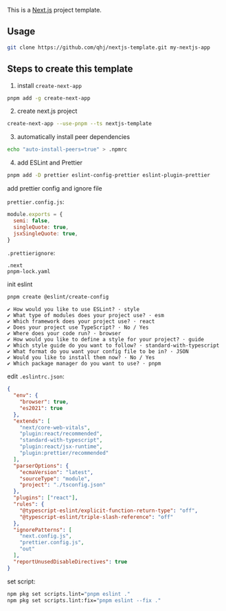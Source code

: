 This is a [Next.js](https://nextjs.org/) project template.

## Usage

```bash
git clone https://github.com/qhj/nextjs-template.git my-nextjs-app
```

## Steps to create this template

1. install `create-next-app`

```bash
pnpm add -g create-next-app
```

2. create next.js project

```bash
create-next-app --use-pnpm --ts nextjs-template
```

3. automatically install peer dependencies

```bash
echo "auto-install-peers=true" > .npmrc
```

4. add ESLint and Prettier

```bash
pnpm add -D prettier eslint-config-prettier eslint-plugin-prettier 
```

add prettier config and ignore file

`prettier.config.js`:

```js
module.exports = {
  semi: false,
  singleQuote: true,
  jsxSingleQuote: true,
}
```

`.prettierignore`:

```
.next
pnpm-lock.yaml
```

init eslint

```bash
pnpm create @eslint/create-config
```

```
✔ How would you like to use ESLint? · style
✔ What type of modules does your project use? · esm
✔ Which framework does your project use? · react
✔ Does your project use TypeScript? · No / Yes
✔ Where does your code run? · browser
✔ How would you like to define a style for your project? · guide
✔ Which style guide do you want to follow? · standard-with-typescript
✔ What format do you want your config file to be in? · JSON
✔ Would you like to install them now? · No / Yes
✔ Which package manager do you want to use? · pnpm
```

edit `.eslintrc.json`:

```json
{
  "env": {
    "browser": true,
    "es2021": true
  },
  "extends": [
    "next/core-web-vitals",
    "plugin:react/recommended",
    "standard-with-typescript",
    "plugin:react/jsx-runtime",
    "plugin:prettier/recommended"
  ],
  "parserOptions": {
    "ecmaVersion": "latest",
    "sourceType": "module",
    "project": "./tsconfig.json"
  },
  "plugins": ["react"],
  "rules": {
    "@typescript-eslint/explicit-function-return-type": "off",
    "@typescript-eslint/triple-slash-reference": "off"
  },
  "ignorePatterns": [
    "next.config.js",
    "prettier.config.js",
    "out"
  ],
  "reportUnusedDisableDirectives": true
}
```

set script:

```bash
npm pkg set scripts.lint="pnpm eslint ."
npm pkg set scripts.lint:fix="pnpm eslint --fix ."
```
